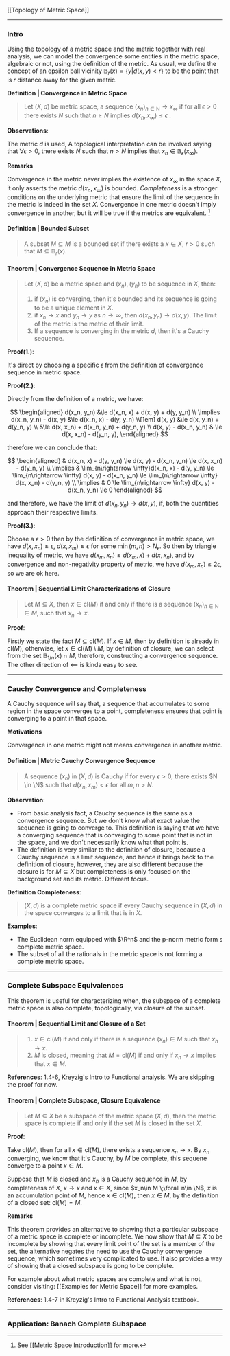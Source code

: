 [[Topology of Metric Space]]


---
### **Intro**
Using the topology of a metric space and the metric together with real analysis, we can model the convergence some entities in the metric space, algebraic or not, using the definition of the metric. As usual, we define the concept of an epsilon ball vicinity $\mathbb B_r(x) = \{y| d(x, y) < r\}$ to be the point that is $r$ distance away for the given metric. 

**Definition | Convergence in Metric Space**
> Let $(X, d)$ be metric space, a sequence $(x_n)_{n\in \mathbb N}\rightarrow x_\infty$ if for all $\epsilon > 0$ there exists $N$ such that $n\ge N$ implies $d(x_n, x_\infty)\le \epsilon$ . 

**Observations**: 

The metric $d$ is used, A topological interpretation can be involved saying that $\forall \epsilon > 0$, there exists $N$ such that $n > N$ implies that $x_n\in \mathbb B_\epsilon(x_\infty)$. 

**Remarks**

Convergence in the metric never implies the existence of $x_\infty$ in the space $X$, it only asserts the metric $d(x_n, x_\infty)$ is bounded. *Completeness* is a stronger conditions on the underlying metric that ensure the limit of the sequence in the metric is indeed in the set $X$. Convergence in one metric doesn't imply convergence in another, but it will be true if the metrics are equivalent. [^1]

[^1]: See [[Metric Space Introduction]] for more. 


#### **Definition | Bounded Subset**

> A subset $M\subseteq M$ is a bounded set if there exists a $x\in X$, $r > 0$ such that $M \subseteq\mathbb B_{r}(x)$. 

#### **Theorem | Convergence Sequence in Metric Space**

> Let $(X, d)$ be a metric space and $(x_n), (y_n)$ to be sequence in $X$, then: 
> 1. if $(x_n)$ is converging, then it's bounded and its sequence is going to be a unique element in $X$. 
> 2. if $x_n\rightarrow x$ and $y_n\rightarrow y$ as $n\rightarrow \infty$, then $d(x_n, y_n) \rightarrow d(x, y)$. The limit of the metric is the metric of their limit. 
> 3. If a sequence is converging in the metric $d$, then it's a Cauchy sequence.  

**Proof(1.)**: 

It's direct by choosing a specific $\epsilon$ from the definition of convergence sequence in metric space. 

**Proof(2.)**:

Directly from the definition of a metric, we have: 

$$
\begin{aligned}
    d(x_n, y_n) &\le d(x_n, x) + d(x, y) + d(y, y_n)
    \\
    \implies 
    d(x_n, y_n) - d(x, y) &\le 
    d(x_n, x) - d(y, y_n)
    \\[1em]
    d(x, y) &\le d(x, y_n) + d(y_n, y)
    \\
    &\le d(x, x_n) + d(x_n, y_n) + d(y_n, y)
    \\
    d(x, y) - d(x_n, y_n) & \le d(x, x_n) - d(y_n, y), 
\end{aligned}
$$

therefore we can conclude that: 

$$
\begin{aligned}
    & d(x_n, x) - d(y, y_n)
    \le d(x, y) - d(x_n, y_n) 
    \le d(x, x_n) - d(y_n, y)
    \\
    \implies & 
    \lim_{n\rightarrow \infty}d(x_n, x) - d(y, y_n)
    \le \lim_{n\rightarrow \infty} d(x, y) - d(x_n, y_n) 
    \le \lim_{n\rightarrow \infty} d(x, x_n) - d(y_n, y)
    \\
    \implies & 
    0
    \le \lim_{n\rightarrow \infty} d(x, y) - d(x_n, y_n) 
    \le 0
\end{aligned}
$$

and therefore, we have the limit of $d(x_n, y_n)\rightarrow d(x, y)$, if, both the quantities approach their respective limits. 

**Proof(3.)**: 

Choose a $\epsilon > 0$ then by the definition of convergence in metric space, we have $d(x, x_n)\le \epsilon$, $d(x, x_m) \le \epsilon$ for some $\min(m, n) > N_\epsilon$. So then by triangle inequality of metric, we have $d(x_m, x_n) \le d(x_m, x) + d(x, x_n)$, and by convergence and non-negativity property of metric, we have $d(x_m, x_n) \le 2 \epsilon$, so we are ok here. 

#### **Theorem | Sequential Limit Characterizations of Closure**
> Let $M\subseteq X$, then $x\in \text{cl}(M)$ if and only if there is a sequence $(x_n)_{n\in \mathbb N}\in M$, such that $x_n\rightarrow x$. 

**Proof**: 

Firstly we state the fact $M \subseteq \text{cl}(M)$. If $x\in M$, then by definition is already in $\text{cl}(M)$, otherwise, let $x\in \text{cl}(M)\setminus M$, by definition of closure, we can select from the set $\mathbb B_{1/n}(x)\cap M$, therefore, constructing a convergence sequence. The other direction of $\impliedby$ is kinda easy to see. 

---
### **Cauchy Convergence and Completeness**

A Cauchy sequence will say that, a sequence that accumulates to some region in the space converges to a point, completeness ensures that point is converging to a point in that space. 

**Motivations**

Convergence in one metric might not means convergence in another metric. 

#### **Definition | Metric Cauchy Convergence Sequence**

> A sequence $(x_n)$ in $(X, d)$ is Cauchy if for every $\epsilon > 0$, there exists $N \in \N$ such that $d(x_n, x_m) < \epsilon$ for all $m, n > N$. 

**Observation**: 

- From basic analysis fact, a Cauchy sequence is the same as a convergence sequence. But we don't know what exact value the sequence is going to converge to. This definition is saying that we have a converging sequence that is converging to some point that is not in the space, and we don't necessarily know what that point is. 
- The definition is very similar to the definition of closure, because a Cauchy sequence is a limit sequence, and hence it brings back to the definition of closure, however, they are also different because the closure is for $M\subseteq X$ but completeness is only focused on the background set and its metric. Different focus. 

**Definition Completeness**: 

> $(X, d)$ is a complete metric space if every Cauchy sequence in $(X, d)$ in the space converges to a limit that is in $X$. 


**Examples**: 

- The Euclidean norm equipped with $\R^n$ and the p-norm metric form s complete metric space. 
- The subset of all the rationals in the metric space is not forming a complete metric space. 


---
### **Complete Subspace Equivalences**

This theorem is useful for characterizing when, the subspace of a complete metric space is also complete, topologically, via closure of the subset. 

#### **Theorem | Sequential Limit and Closure of a Set**
> 1. $x\in \text{cl}(M)$ if and only if there is a sequence $(x_n)\in M$ such that $x_n\rightarrow x$. 
> 2. $M$ is closed, meaning that $M = \text{cl}(M)$ if and only if $x_n\rightarrow x$ implies that $x\in M$. 

**References**: 1.4-6, Kreyzig's Intro to Functional analysis. We are skipping the proof for now. 

#### **Theorem | Complete Subspace, Closure Equivalence**
> Let $M\subseteq X$ be a subspace of the metric space $(X, d)$, then the metric space is complete if and only if the set $M$ is closed in the set $X$.

**Proof**: 

Take $\text{cl}(M)$, then for all $x\in \text{cl}(M)$, there exists a sequence $x_n \rightarrow x$. By $x_n$ converging, we know that it's Cauchy, by $M$ be complete, this sequene converge to a point $x\in M$. 

Suppose that $M$ is closed and $x_n$ is a Cauchy sequence in $M$, by completeness of $X$, $x\rightarrow x$ and $x\in X$, since $x_n\in M \;\forall n\in \N$, $x$ is an accumulation point of $M$, hence $x\in \text{cl}(M)$, then $x\in M$, by the definition of a closed set: $\text{cl}(M) = M$. 


**Remarks**

This theorem provides an alternative to showing that a particular subspace of a metric space is complete or incomplete. We now show that $M\subseteq X$ to be incomplete by showing that every limit point of the set is a member of the set, the alternative negates the need to use the Cauchy convergence sequence, which sometimes very complicated to use. It also provides a way of showing that a closed subspace is gong to be complete. 

For example about what metric spaces are complete and what is not, consider visiting: [[Examples for Metric Space]] for more examples. 

**References**: 1.4-7 in Kreyzig's Intro to Functional Analysis textbook. 

---
### **Application: Banach Complete Subspace**



